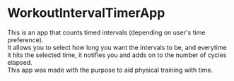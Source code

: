 # WorkoutIntervalTimerApp

This is an app that counts timed intervals (depending on user's time preference).  
It allows you to select how long you want the intervals to be, and everytime it hits the selected time,
it notifies you and adds on to the number of cycles elapsed.  
This app was made with the purpose to aid physical training with time.
